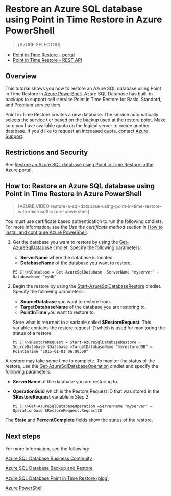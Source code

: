 <properties 
   pageTitle="Restore an Azure SQL database using Point in Time Restore in Azure PowerShell" 
   description="Point in Time Restore, Microsoft Azure SQL Database, restore database, recover database, Azure PowerShell" 
   services="sql-database" 
   documentationCenter="" 
   authors="elfisher" 
   manager="jeffreyg" 
   editor="v-romcal"/>

<tags
   ms.service="sql-database"
   ms.devlang="NA"
   ms.topic="article"
   ms.tgt_pltfrm="NA"
   ms.workload="storage-backup-recovery" 
   ms.date="03/18/2015"
   ms.author="elfish; v-romcal; v-stste"/>

# Restore an Azure SQL database using Point in Time Restore in Azure PowerShell

> [AZURE.SELECTOR]
- [Point in Time Restore - portal](sql-database-point-in-time-restore-tutorial-management-portal.md)
- [Point in Time Restore - REST API](sql-database-point-in-time-restore-tutorial-rest.md) 

## Overview

This tutorial shows you how to restore an Azure SQL database using Point in Time Restore in [Azure PowerShell](powershell-install-configure.md). Azure SQL Database has built-in backups to support self-service Point in Time Restore for Basic, Standard, and Premium service tiers.

Point in Time Restore creates a new database. The service automatically selects the service tier based on the backup used at the restore point. Make sure you have available quota on the logical server to create another database. If you'd like to request an increased quota, contact [Azure Support](http://azure.microsoft.com/support/options/).

## Restrictions and Security

See [Restore an Azure SQL database using Point in Time Restore in the Azure portal](sql-database-point-in-time-restore-tutorial-management-portal.md).

## How to: Restore an Azure SQL database using Point in Time Restore in Azure PowerShell

> [AZURE.VIDEO restore-a-sql-database-using-point-in-time-restore-with-microsoft-azure-powershell]

You must use certificate based authentication to run the following cmdlets. For more information, see the *Use the certificate method* section in [How to install and configure Azure PowerShell](powershell-install-configure.md#use-the-certificate-method).

1. Get the database you want to restore by using the [Get-AzureSqlDatabase](http://msdn.microsoft.com/library/azure/dn546735.aspx) cmdlet. Specify the following parameters:
	* **ServerName** where the database is located.
	* **DatabaseName** of the database you want to restore.	

	`PS C:\>$Database = Get-AzureSqlDatabase -ServerName "myserver" –DatabaseName “mydb”`

2. Begin the restore by using the [Start-AzureSqlDatabaseRestore](http://msdn.microsoft.com/library/azure/dn720218.aspx) cmdlet. Specify the following parameters:	
	* **SourceDatabase** you want to restore from.
	* **TargetDatabaseName** of the database you are restoring to.
	* **PointInTime** you want to restore to.

	Store what is returned to a variable called **$RestoreRequest**. This variable contains the restore request ID which is used for monitoring the status of a restore. 

	`PS C:\>$RestoreRequest = Start-AzureSqlDatabaseRestore -SourceDatabase $Database –TargetDatabaseName “myrestoredDB” –PointInTime “2015-01-01 06:00:00”`

A restore may take some time to complete. To monitor the status of the restore, use the [Get-AzureSqlDatabaseOperation](http://msdn.microsoft.com/library/azure/dn546738.aspx) cmdlet and specify the following parameters:

* **ServerName** of the database you are restoring to.
* **OperationGuid** which is the Restore Request ID that was stored in the **$RestoreRequest** variable in Step 2.

	`PS C:\>Get-AzureSqlDatabaseOperation –ServerName "myserver" –OperationGuid $RestoreRequest.RequestID`

The **State** and **PercentComplete** fields show the status of the restore. 

## Next steps

For more information, see the following:  

[Azure SQL Database Business Continuity](http://msdn.microsoft.com/library/azure/hh852669.aspx)

[Azure SQL Database Backup and Restore](http://msdn.microsoft.com/library/azure/jj650016.aspx)

[Azure SQL Database Point in Time Restore (blog)](http://azure.microsoft.com/blog/2014/10/01/azure-sql-database-point-in-time-restore/)

[Azure PowerShell](https://msdn.microsoft.com/library/azure/jj156055.aspx)
